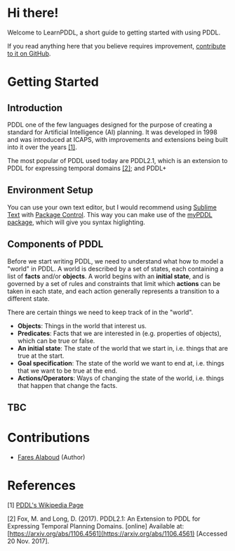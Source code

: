 # Hi there!

Welcome to LearnPDDL, a short guide to getting started with using PDDL.

If you read anything here that you believe requires improvement, [contribute to it on GitHub](https://github.com/fareskalaboud/LearnPDDL). 

# Getting Started

## Introduction

PDDL one of the few languages designed for the purpose of creating a standard for Artificial Intelligence (AI) planning. It was developed in 1998 and was introduced at ICAPS, with improvements and extensions being built into it over the years [[1]](https://en.wikipedia.org/wiki/Planning_Domain_Definition_Language#De_facto_official_versions_of_PDDL). 

The most popular of PDDL used today are PDDL2.1, which is an extension to PDDL for expressing temporal domains [[2]](https://arxiv.org/abs/1106.4561); and PDDL+

## Environment Setup

You can use your own text editor, but I would recommend using [Sublime Text](https://www.sublimetext.com/) with [Package Control](http://packagecontrol.io). This way you can make use of the [myPDDL package](https://github.com/Pold87/myPDDL), which will give you syntax higlighting. 

## Components of PDDL

Before we start writing PDDL, we need to understand what how to model a "world" in PDDL. A world is described by a set of states, each containing a list of **facts** and/or **objects**. A world begins with an **initial state**, and is governed by a set of rules and constraints that limit which **actions** can be taken in each state, and each action generally represents a transition to a different state. 

There are certain things we need to keep track of in the "world". 
- **Objects**: Things in the world that interest us.
- **Predicates**: Facts that we are interested in (e.g. properties of objects), which can be true or false.
- **An initial state**: The state of the world that we start in, i.e. things that are true at the start.
- **Goal specification**: The state of the world we want to end at, i.e. things that we want to be true at the end.
- **Actions/Operators**: Ways of changing the state of the world, i.e. things that happen that change the facts.

## TBC

# Contributions

- [Fares Alaboud](http://faresalaboud.me) (Author)

# References

[1] [PDDL's Wikipedia Page](https://en.wikipedia.org/wiki/Planning_Domain_Definition_Language#De_facto_official_versions_of_PDDL)

[2] Fox, M. and Long, D. (2017). PDDL2.1: An Extension to PDDL for Expressing Temporal Planning Domains. [online] Available at: [https://arxiv.org/abs/1106.4561](https://arxiv.org/abs/1106.4561) [Accessed 20 Nov. 2017]. 
